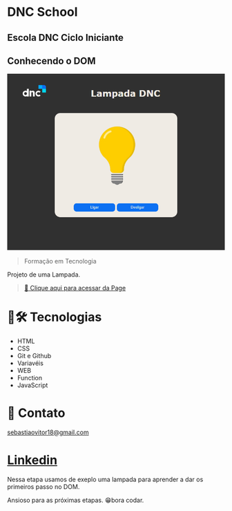 # DNC School

## Escola DNC Ciclo Iniciante
## Conhecendo o DOM

![preview](./img/preview.png)

> Formação em Tecnologia

Projeto de uma Lampada.

> [🔗 Clique aqui para acessar da Page]()

# 🧰🛠️ Tecnologias

- HTML
- CSS
- Git e Github
- Variavéis
- WEB
- Function
- JavaScript


# 💛 Contato

sebastiaovitor18@gmail.com

[Linkedin](https://www.linkedin.com/in/sebastião-vitor-7a2870106/)
=======

Nessa etapa usamos de exeplo uma lampada para aprender a dar os primeiros passo no DOM.

Ansioso para as próximas etapas.
😁bora codar.
